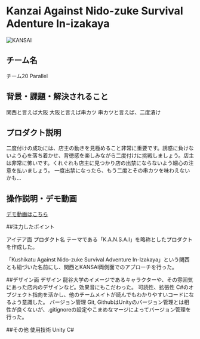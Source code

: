 # Kanzai Against Nido-zuke Survival Adenture In-izakaya 

![KANSAI](https://kc3.me/cms/wp-content/uploads/2024/11/hack25-eyecatch.png)
<!-- プロダクト名・イメージ画像を差し変えてください -->


## チーム名
チーム20 Parallel
<!-- チームIDとチーム名を入力してください -->


## 背景・課題・解決されること
関西と言えば大阪
大阪と言えば串カツ
串カツと言えば、二度漬け

<!-- テーマ「関西をいい感じに」に対して、考案するプロダクトがどういった(Why)背景から思いついたのか、どのよう(What)な課題があり、どのよう(How)に解決するのかを入力してください -->


## プロダクト説明
二度付けの成功には、店主の動きを見極めること非常に重要です。誘惑に負けないよう心を落ち着かせ、背徳感を楽しみながら二度付けに挑戦しましょう。店主は非常に怖いです。くれぐれも店主に見つかり店の出禁にならないよう細心の注意を払いましょう。
一度出禁になったら、もう二度とその串カツを味わえないかも...

<!-- 開発したプロダクトの説明を入力してください -->


## 操作説明・デモ動画
[デモ動画はこちら](https://drive.google.com/file/d/1Rn_1SAXJhacCZJV3ry8EkkpLhL4f2Xfd/view?usp=drive_link)
<!-- 開発したプロダクトの操作説明について入力してください。また、操作説明デモ動画があれば、埋め込みやリンクを記載してください -->


##注力したポイント
<!-- 開発したプロダクトの中で、特に注力して作成した箇所・ポイントについて入力してください -->
アイデア面
プロダクト名
テーマである「K.A.N.S.A.I」を略称としたプロダクトを作成した。

「Kushikatu Against Nido-zuke Survival Adventure In-Izakaya」という関西とも紐づいた名前にし、関西とKANSAI両側面でのアプローチを行った。


##デザイン面
デザイン
龍谷大学のイメージであるキャラクターや、その雰囲気にあった店内のデザインなど。効果音にもこだわった。
可読性、拡張性
C#のオブジェクト指向を活かし、他のチームメイトが読んでもわかりやすいコードになるよう意識した。
バージョン管理
Git, GithubはUnityのバージョン管理とは相性が良くないが、.gitignoreの設定やこまめなマージによってバージョン管理を行った。

##その他
使用技術
Unity
C#



<!--
markdownの記法はこちらを参照してください！
https://docs.github.com/ja/get-started/writing-on-github/getting-started-with-writing-and-formatting-on-github/basic-writing-and-formatting-syntax
-->
